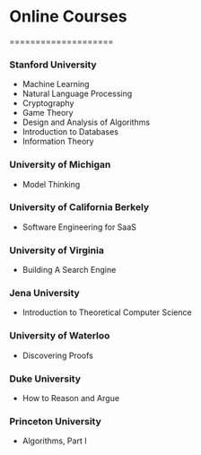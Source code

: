 # Online Courses
====================

### Stanford University
- Machine Learning
- Natural Language Processing
- Cryptography
- Game Theory
- Design and Analysis of Algorithms
- Introduction to Databases
- Information Theory

### University of Michigan
- Model Thinking

### University of California Berkely
- Software Engineering for SaaS

### University of Virginia
- Building A Search Engine

### Jena University
- Introduction to Theoretical Computer Science

### University of Waterloo
- Discovering Proofs

### Duke University
- How to Reason and Argue

### Princeton University
- Algorithms, Part I
